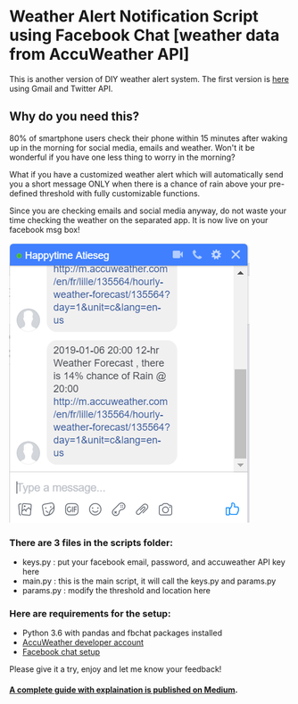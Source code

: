 # Weather Alert Notification Script using Facebook Chat [weather data from AccuWeather API]

This is another version of DIY weather alert system. The first version is [here](https://github.com/ekapope/WeatherAlertNotification) using Gmail and Twitter API.


## Why do you need this?

80% of smartphone users check their phone within 15 minutes after waking up in the morning for social media, emails and weather. Won't it be wonderful if you have one less thing to worry in the morning?

What if you have a customized weather alert which will automatically send you a short message ONLY when there is a chance of rain above your pre-defined threshold with fully customizable functions. 

Since you are checking emails and social media anyway, do not waste your time checking the weather on the separated app. It is now live on your facebook msg box!

![FB_Chat_Screenshot](https://github.com/ekapope/Weather_Alert_Notification_Facebook_Chat/blob/master/Capture_Facebook_Chat_msg.PNG)


### There are 3 files in the scripts folder:
- keys.py : put your facebook email, password, and accuweather API key here
- main.py : this is the main script, it will call the keys.py and params.py
- params.py : modify the threshold and location here


### Here are requirements for the setup:

- Python 3.6 with pandas and fbchat packages installed
- [AccuWeather developer account](https://developer.accuweather.com/packages)
- [Facebook chat setup](https://github.com/carpedm20/fbchat)

Please give it a try, enjoy and let me know your feedback! 

#### [A complete guide with explaination is published on Medium](https://medium.freecodecamp.org/how-to-get-facebook-messenger-to-notify-you-about-the-weather-8b5e87a64540).

